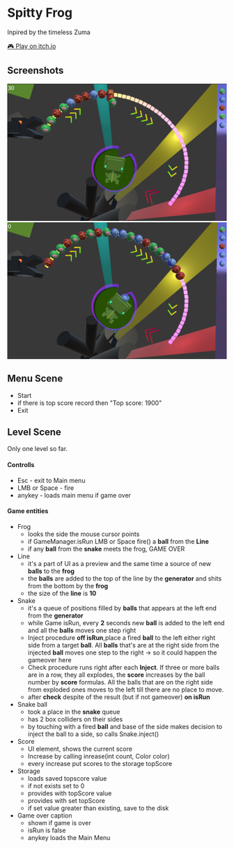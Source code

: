 # Spitty Frog
Inpired by the timeless Zuma

<a href="https://shov3340.itch.io/spitty-frog" target="_blank">🎮 Play on itch.io</a>

## Screenshots
![Screenshot](Assets/Logo/screenshots/s0.png)
![Screenshot](Assets/Logo/screenshots/s1.png)

## Menu Scene
* Start
* if there is top score record then "Top score: 1900"
* Exit

## Level Scene
Only one level so far.

#### Controlls
* Esc - exit to Main menu
* LMB or Space - fire
* anykey - loads main menu if game over

#### Game entities

* Frog
  * looks the side the mouse cursor points
  * if GameManager.isRun LMB or Space fire() a **ball** from the **Line**
  * if any **ball** from the **snake** meets the frog, GAME OVER
* Line
  * it's a part of UI as a preview and the same time a source of new **balls** to the **frog**
  * the **balls** are added to the top of the line by the **generator** and shits from the bottom by the **frog**
  * the size of the **line** is **10**
* Snake
  * it's a queue of positions filled by **balls** that appears at the left end from the **generator**
  * while Game isRun, every **2** seconds new **ball** is added to the left end and all the **balls** moves one step right
  * Inject procedure **off isRun**,place a fired **ball** to the left either right side from a target **ball**. All **balls** that's are at the right side from the injected **ball** moves one step to the right -> so it could happen the gameover here
  * Check procedure runs right after each **Inject**. If three or more balls are in a row, they all explodes, the **score** increases by the ball number by **score** formulas. All the balls that are on the right side from exploded ones moves to the left till there are no place to move.
  * after **check** despite of the result (but if not gameover) **on isRun**
* Snake ball
  * took a place in the **snake** queue
  * has 2 box colliders on their sides
  * by touching with a fired **ball** and base of the side makes decision to inject the ball to a side, so calls Snake.inject()
* Score
  * UI element, shows the current score
  * Increase by calling inrease(int count, Color color)
  * every increase put scores to the storage topScore
* Storage
  * loads saved topscore value
  * if not exists set to 0
  * provides with topScore value
  * provides with set topScore
  * if set value greater than existing, save to the disk
* Game over caption
  * shown if game is over
  * isRun is false
  * anykey loads the Main Menu
  